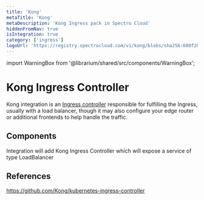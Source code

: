 ```yaml
---
title: 'Kong'
metaTitle: 'Kong'
metaDescription: 'Kong Ingress pack in Spectro Cloud'
hiddenFromNav: true
isIntegration: true
category: ['ingress']
logoUrl: 'https://registry.spectrocloud.com/v1/kong/blobs/sha256:600f20583f85ccad4c515e51542f74aa9acb851d5b03ecb0e7b3435eb51ecf56?type=image/png'
---
```


import WarningBox from '@librarium/shared/src/components/WarningBox';

# Kong Ingress Controller

Kong integration is an [Ingress controller](https://kubernetes.io/docs/concepts/services-networking/ingress-controllers) responsible for fulfilling the Ingress, usually with a load balancer, though it may also configure your edge router or additional frontends to help handle the traffic.

## Components

Integration will add Kong Ingress Controller which will expose a service of type LoadBalancer

## References

https://github.com/Kong/kubernetes-ingress-controller
